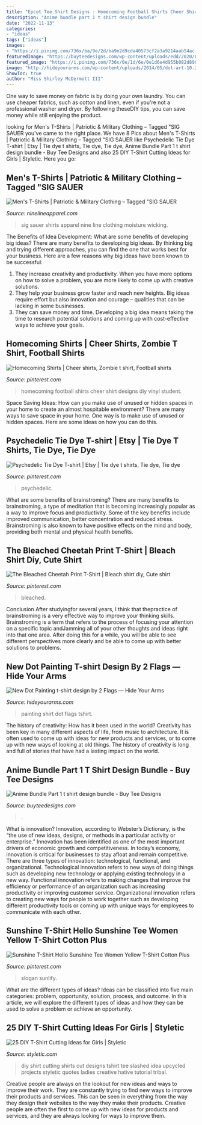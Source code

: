 ```yaml
---
title: "Epcot Tee Shirt Designs : Homecoming Football Shirts Cheer Shirt Designs Diy Vinyl Student"
description: "Anime bundle part 1 t shirt design bundle"
date: "2022-11-13"
categories:
- "ideas"
tags: ["ideas"]
images:
- "https://i.pinimg.com/736x/ba/9e/2d/ba9e2d9cda40573cf2a3a9214aab54ac--tie-dye-t-shirts-psychedelic.jpg"
featuredImage: "https://buyteedesigns.com/wp-content/uploads/edd/2020/03/It-has-only-strengthen-me.jpg"
featured_image: "https://i.pinimg.com/736x/0e/1d/6e/0e1d6e4d955b082d8907da377dd48e69.jpg"
image: "http://hideyourarms.com/wp-content/uploads/2014/05/dot-art-10.2.jpg"
ShowToc: true
author: "Miss Shirley McDermott III"
---
```



One way to save money on fabric is by doing your own laundry. You can use cheaper fabrics, such as cotton and linen, even if you're not a professional washer and dryer. By following theseDIY tips, you can save money while still enjoying the product.

	

		
looking for Men&#039;s T-Shirts | Patriotic &amp; Military Clothing – Tagged &quot;SIG SAUER you've came to the right place. We have 8 Pics about Men&#039;s T-Shirts | Patriotic &amp; Military Clothing – Tagged &quot;SIG SAUER like Psychedelic Tie Dye T-shirt | Etsy | Tie dye t shirts, Tie dye, Tie dye, Anime Bundle Part 1 t shirt design bundle - Buy Tee Designs and also 25 DIY T-Shirt Cutting Ideas for Girls | Styletic. Here you go:
		
    
## Men&#039;s T-Shirts | Patriotic &amp; Military Clothing – Tagged &quot;SIG SAUER

<img loading=lazy src="http://cdn.shopify.com/s/files/1/0017/7143/8146/products/SIGEAGLE-MW-BLACK-BACK_1200x630.jpg?v=1548170318" onerror="this.onerror=null;this.src='https://tse3.mm.bing.net/th?id=OIP.nmFWqCdEK0Gy8eFCzhnNDQAAAA&amp;pid=15.1';" alt="Men&#039;s T-Shirts | Patriotic &amp; Military Clothing – Tagged &quot;SIG SAUER">

_Source: ninelineapparel.com_

>sig sauer shirts apparel nine line clothing moisture wicking. 

	

The Benefits of Idea Development: What are some benefits of developing big ideas?
There are many benefits to developing big ideas. By thinking big and trying different approaches, you can find the one that works best for your business. Here are a few reasons why big ideas have been known to be successful: 
1. They increase creativity and productivity. When you have more options on how to solve a problem, you are more likely to come up with creative solutions. 
2. They help your business grow faster and reach new heights. Big ideas require effort but also innovation and courage – qualities that can be lacking in some businesses. 
3. They can save money and time. Developing a big idea means taking the time to research potential solutions and coming up with cost-effective ways to achieve your goals.

    
## Homecoming Shirts | Cheer Shirts, Zombie T Shirt, Football Shirts

<img loading=lazy src="https://i.pinimg.com/736x/be/8e/0b/be8e0b9668580c690c3a601edd2f0476--cheer-shirts-football-shirts.jpg" onerror="this.onerror=null;this.src='https://tse4.mm.bing.net/th?id=OIP.5E6DUC-VnqWsAbPE4kjEywHaJ3&amp;pid=15.1';" alt="Homecoming Shirts | Cheer shirts, Zombie t shirt, Football shirts">

_Source: pinterest.com_

>homecoming football shirts cheer shirt designs diy vinyl student. 

	

Space Saving Ideas: How can you make use of unused or hidden spaces in your home to create an almost hospitable environment?
There are many ways to save space in your home. One way is to make use of unused or hidden spaces. Here are some ideas on how you can do this.

    
## Psychedelic Tie Dye T-shirt | Etsy | Tie Dye T Shirts, Tie Dye, Tie Dye

<img loading=lazy src="https://i.pinimg.com/736x/ba/9e/2d/ba9e2d9cda40573cf2a3a9214aab54ac--tie-dye-t-shirts-psychedelic.jpg" onerror="this.onerror=null;this.src='https://tse4.mm.bing.net/th?id=OIP.DziE6dlyBOWvHONZl_H9TAHaI1&amp;pid=15.1';" alt="Psychedelic Tie Dye T-shirt | Etsy | Tie dye t shirts, Tie dye, Tie dye">

_Source: pinterest.com_

>psychedelic. 

	

What are some benefits of brainstroming?
There are many benefits to brainstroming, a type of meditation that is becoming increasingly popular as a way to improve focus and productivity. Some of the key benefits include improved communication, better concentration and reduced stress. Brainstroming is also known to have positive effects on the mind and body, providing both mental and physical health benefits.

    
## The Bleached Cheetah Print T-Shirt | Bleach Shirt Diy, Cute Shirt

<img loading=lazy src="https://i.pinimg.com/736x/0e/1d/6e/0e1d6e4d955b082d8907da377dd48e69.jpg" onerror="this.onerror=null;this.src='https://tse3.mm.bing.net/th?id=OIP.TMw3DHNkGUWq0p7-vALPTQHaJ3&amp;pid=15.1';" alt="The Bleached Cheetah Print T-Shirt | Bleach shirt diy, Cute shirt">

_Source: pinterest.com_

>bleached. 

	

Conclusion
After studyingfor several years, I think that thepractice of brainstroming is a very effective way to improve your thinking skills. Brainstroming is a term that refers to the process of focusing your attention on a specific topic andJamming all of your other thoughts and ideas right into that one area. After doing this for a while, you will be able to see different perspectives more clearly and be able to come up with better solutions to problems.

    
## New Dot Painting T-shirt Design By 2 Flags — Hide Your Arms

<img loading=lazy src="http://hideyourarms.com/wp-content/uploads/2014/05/dot-art-10.2.jpg" onerror="this.onerror=null;this.src='https://tse3.mm.bing.net/th?id=OIP.3N1T2pQm_2k4NOSV5rdvRgHaFj&amp;pid=15.1';" alt="New Dot Painting t-shirt design by 2 Flags — Hide Your Arms">

_Source: hideyourarms.com_

>painting shirt dot flags tshirt. 

	

The history of creativity: How has it been used in the world?
Creativity has been key in many different aspects of life, from music to architecture. It is often used to come up with ideas for new products and services, or to come up with new ways of looking at old things. The history of creativity is long and full of stories that have had a lasting impact on the world.

    
## Anime Bundle Part 1 T Shirt Design Bundle - Buy Tee Designs

<img loading=lazy src="https://buyteedesigns.com/wp-content/uploads/edd/2020/03/It-has-only-strengthen-me.jpg" onerror="this.onerror=null;this.src='https://tse3.mm.bing.net/th?id=OIP.OL2IjcE04UcmlB36NN3bYAHaHa&amp;pid=15.1';" alt="Anime Bundle Part 1 t shirt design bundle - Buy Tee Designs">

_Source: buyteedesigns.com_

>. 

	

What is innovation?
Innovation, according to Webster’s Dictionary, is the “the use of new ideas, designs, or methods in a particular activity or enterprise.” Innovation has been identified as one of the most important drivers of economic growth and competitiveness. In today’s economy, innovation is critical for businesses to stay afloat and remain competitive. There are three types of innovation: technological, functional, and organizational.
Technological innovation refers to new ways of doing things such as developing new technology or applying existing technology in a new way. Functional innovation refers to making changes that improve the efficiency or performance of an organization such as increasing productivity or improving customer service. Organizational innovation refers to creating new ways for people to work together such as developing different productivity tools or coming up with unique ways for employees to communicate with each other.

    
## Sunshine T-Shirt Hello Sunshine Tee Women Yellow T-Shirt Cotton Plus

<img loading=lazy src="https://i.pinimg.com/736x/8c/b1/31/8cb131a02e9308653c6f17a93a0d2070.jpg" onerror="this.onerror=null;this.src='https://tse3.mm.bing.net/th?id=OIP.plP3HFDbSnK1dSEp7NdMTQHaHH&amp;pid=15.1';" alt="Sunshine T-Shirt Hello Sunshine Tee Women Yellow T-Shirt Cotton Plus">

_Source: pinterest.com_

>slogan sunlify. 

	

What are the different types of ideas?
Ideas can be classified into five main categories: problem, opportunity, solution, process, and outcome. In this article, we will explore the different types of ideas and how they can be used to solve a problem or achieve an opportunity.

    
## 25 DIY T-Shirt Cutting Ideas For Girls | Styletic

<img loading=lazy src="https://styletic.com/wp-content/uploads/2014/11/diy-tshirt-cutting-ideas/3-blue-slashed-tshirt.jpg" onerror="this.onerror=null;this.src='https://tse2.mm.bing.net/th?id=OIP.E6jn1okoD14yKQy3cVxZBwHaJ4&amp;pid=15.1';" alt="25 DIY T-Shirt Cutting Ideas for Girls | Styletic">

_Source: styletic.com_

>diy shirt cutting shirts cut designs tshirt tee slashed idea upcycled projects styletic quotes ladies creative hative tutorial tribal. 

	

Creative people are always on the lookout for new ideas and ways to improve their work. They are constantly trying to find new ways to improve their products and services. This can be seen in everything from the way they design their websites to the way they make their products. Creative people are often the first to come up with new ideas for products and services, and they are always looking for ways to improve them.

